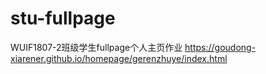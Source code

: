 # stu-fullpage
WUIF1807-2班级学生fullpage个人主页作业
https://goudong-xiarener.github.io/homepage/gerenzhuye/index.html
